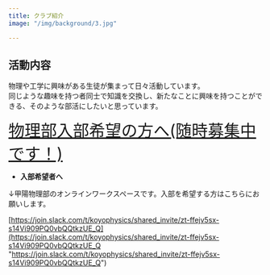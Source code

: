 ```yaml
---
title: クラブ紹介
image: "/img/background/3.jpg"

---
```

<!-- ここに部員紹介が挟まる(layout/member/single.htmlに記述してある) -->

## 活動内容

物理や工学に興味がある生徒が集まって日々活動しています。  
同じような趣味を持つ者同士で知識を交換し、新たなことに興味を持つことができる、そのような部活にしたいと思っています。

<font size  = "6">[物理部入部希望の方へ(随時募集中です！)](/pdf/keizi.pdf)</font>

 

* **入部希望者へ**

↓甲陽物理部のオンラインワークスペースです。入部を希望する方はこちらにお願いします。

[https://join.slack.com/t/koyophysics/shared_invite/zt-ffejv5sx-s14Vi909PQ0vbQQtkzUE_Q](https://join.slack.com/t/koyophysics/shared_invite/zt-ffejv5sx-s14Vi909PQ0vbQQtkzUE_Q "https://join.slack.com/t/koyophysics/shared_invite/zt-ffejv5sx-s14Vi909PQ0vbQQtkzUE_Q")